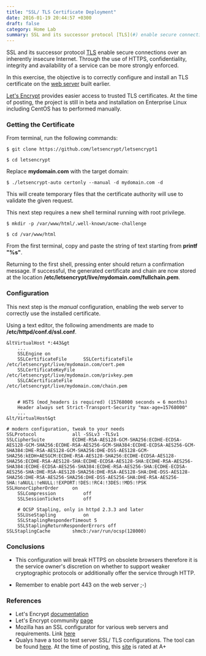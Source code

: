```yaml
---
title: "SSL/ TLS Certificate Deployment"
date: 2016-01-19 20:44:57 +0300
draft: false
category: Home Lab
summary: SSL and its successor protocol [TLS](#) enable secure connections over an inherently insecure Internet.
---
```

SSL and its successor protocol [TLS](#) enable secure connections over an inherently insecure Internet. Through the use of HTTPS, confidentiality, integrity and availability of a service can be more strongly enforced.

In this exercise, the objective is to correctly configure and install an TLS certificate 
on the [web server](#) built earlier.

[Let's Encrypt](https://letsencrypt.org/howitworks/) provides easier access to trusted TLS certificates. At the time of posting, the project is still in beta and installation on Enterprise Linux including CentOS has to performed manually.
 
### Getting the Certificate

From terminal, run the following commands:
 
``$ git clone https://github.com/letsencrypt/letsencrypt1``
 
``$ cd letsencrypt``
 
Replace __mydomain.com__ with the target domain:
 
``$ ./letsencrypt-auto certonly --manual -d mydomain.com -d``
 
This will create temporary files that the certificate authority will use to validate the  given request.
 
This next step requires a new shell terminal running with root privilege.
 
``$ mkdir -p /var/www/html/.well-known/acme-challenge``
 
``$ cd /var/www/html``
 
From the first terminal, copy and paste the string  of text starting from __printf "%s"__.
 
Returning to the first shell, pressing enter should return a confirmation message. If successful, the generated certificate and chain are now stored at the location __/etc/letsencrypt/live/mydomain.com/fullchain.pem__.

### Configuration

This next step is the _manual_ configuration, enabling the web server to correctly use  the installed certificate.
 
Using a text editor, the following amendments are made to __/etc/httpd/conf.d/ssl.conf__.

```
&ltVirtualHost *:443&gt
    ...
    SSLEngine on
    SSLCertificateFile      SSLCertificateFile /etc/letsencrypt/live/mydomain.com/cert.pem
    SSLCertificateKeyFile   /etc/letsencrypt/live/mydomain.com/privkey.pem
    SSLCACertificateFile    /etc/letsencrypt/live/mydomain.com/chain.pem


    # HSTS (mod_headers is required) (15768000 seconds = 6 months)
    Header always set Strict-Transport-Security "max-age=15768000"
    ...
&lt/VirtualHost&gt

# modern configuration, tweak to your needs
SSLProtocol             all -SSLv3 -TLSv1
SSLCipherSuite          ECDHE-RSA-AES128-GCM-SHA256:ECDHE-ECDSA-AES128-GCM-SHA256:ECDHE-RSA-AES256-GCM-SHA384:ECDHE-ECDSA-AES256-GCM-SHA384:DHE-RSA-AES128-GCM-SHA256:DHE-DSS-AES128-GCM-SHA256:kEDH+AESGCM:ECDHE-RSA-AES128-SHA256:ECDHE-ECDSA-AES128-SHA256:ECDHE-RSA-AES128-SHA:ECDHE-ECDSA-AES128-SHA:ECDHE-RSA-AES256-SHA384:ECDHE-ECDSA-AES256-SHA384:ECDHE-RSA-AES256-SHA:ECDHE-ECDSA-AES256-SHA:DHE-RSA-AES128-SHA256:DHE-RSA-AES128-SHA:DHE-DSS-AES128-SHA256:DHE-RSA-AES256-SHA256:DHE-DSS-AES256-SHA:DHE-RSA-AES256-SHA:!aNULL:!eNULL:!EXPORT:!DES:!RC4:!3DES:!MD5:!PSK
SSLHonorCipherOrder     on
    SSLCompression          off
    SSLSessionTickets       off

    # OCSP Stapling, only in httpd 2.3.3 and later
    SSLUseStapling          on
    SSLStaplingResponderTimeout 5
    SSLStaplingReturnResponderErrors off
SSLStaplingCache        shmcb:/var/run/ocsp(128000)
```

### Conclusions

* This configuration will break HTTPS on obsolete browsers therefore it is the service owner's discretion on whether to support weaker cryptographic protocols or additionally offer the service through HTTP.

* Remember to enable port 443 on the web server ;-)

### References

* Let's Encrypt [documentation](https://letsencrypt.readthedocs.org/en/latest/)
* Let's Encrypt community [page](https://community.letsencrypt.org/)
* Mozilla has an SSL configurator for various web servers and requirements. Link [here](https://mozilla.github.io/server-side-tls/ssl-config-generator/)
* Qualys have a tool to test server SSL/ TLS configurations. The tool can be found [here](https://www.ssllabs.com/index.html).
At the time of posting, this [site](#) is rated at A+
